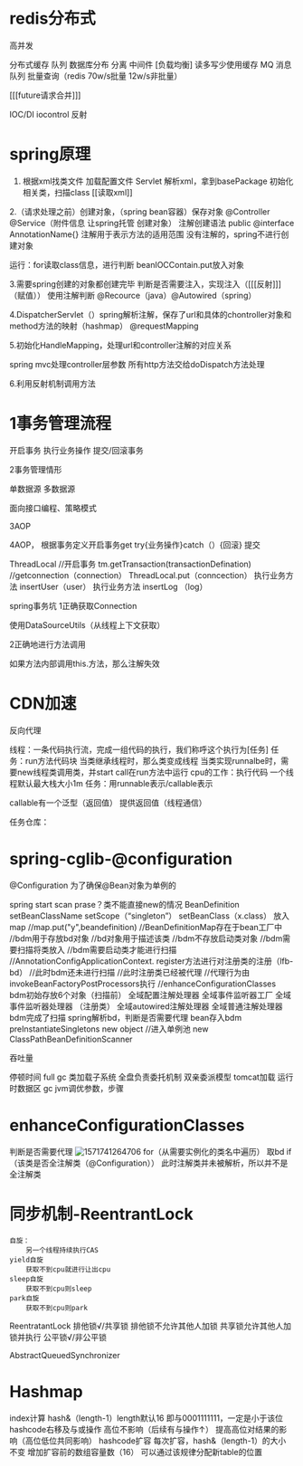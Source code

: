 # redis分布式

高并发

分布式缓存
队列
数据库分布
分离
中间件
[负载均衡]
读多写少使用缓存
MQ 消息队列
批量查询（redis 70w/s批量 12w/s非批量）

[[[future请求合并]]]

IOC/DI iocontrol 反射

# spring原理

1. 根据xml找类文件  加载配置文件 Servlet 解析xml，拿到basePackage
初始化相关类，扫描class
[[读取xml]]

2.（请求处理之前）创建对象，（spring bean容器）保存对象
@Controller @Service（附件信息  让spring托管  创建对象）
注解创建语法 public @interface AnnotationName{}
注解用于表示方法的适用范围
没有注解的，spring不进行创建对象

运行：for读取class信息，进行判断
beanIOCContain.put放入对象


3.需要spring创建的对象都创建完毕
判断是否需要注入，实现注入（[[[反射]]]（赋值））
使用注解判断
@Recource（java）@Autowired（spring）

4.DispatcherServlet（）spring解析注解，保存了url和具体的chontroller对象和method方法的映射（hashmap）
@requestMapping

5.初始化HandleMapping，处理url和controller注解的对应关系

spring mvc处理controller层参数
所有http方法交给doDispatch方法处理

6.利用反射机制调用方法



# 1事务管理流程

开启事务
执行业务操作
提交/回滚事务

2事务管理情形

单数据源
多数据源

面向接口编程、策略模式

3AOP

4AOP，
根据事务定义开启事务get
try{业务操作}catch（）{回滚}
提交

ThreadLocal
//开启事务
tm.getTransaction(transactionDefination)         //getconnection（connection）
ThreadLocal.put（conncection）
	执行业务方法 insertUser（user）
	执行业务方法 insertLog （log）

spring事务坑
1正确获取Connection

使用DataSourceUtils（从线程上下文获取）

2正确地进行方法调用

如果方法内部调用this.方法，那么注解失效



# CDN加速

反向代理


线程：一条代码执行流，完成一组代码的执行，我们称呼这个执行为[任务]
任务：run方法代码块
当类继承线程时，那么类变成线程
当类实现runnalbe时，需要new线程类调用类，并start
call在run方法中运行
cpu的工作：执行代码
一个线程默认最大栈大小1m
任务：用runnable表示/callable表示

callable有一个泛型（返回值）
提供返回值（线程通信）

任务仓库：





# spring-cglib-@configuration

@Configuration
	 为了确保@Bean对象为单例的

spring start
	scan
	prase？类不能直接new的情况
		BeanDefinition
			setBeanClassName
			setScope（“singleton”）
			setBeanClass（x.class）
		放入map //map.put("y",beandefinition)
			//BeanDefinitionMap存在于bean工厂中
			//bdm用于存放bd对象
				//bd对象用于描述该类
			//bdm不存放启动类对象
				//bdm需要扫描将类放入
				//bdm需要启动类才能进行扫描
				//AnnotationConfigApplicationContext.
	register方法进行对注册类的注册（lfb-bd）
					//此时bdm还未进行扫描
					//此时注册类已经被代理
						//代理行为由invokeBeanFactoryPostProcessors执行
							//enhanceConfigurationClasses
			bdm初始存放6个对象（扫描前）
				全域配置注解处理器
				全域事件监听器工厂
				全域事件监听器处理器
				（注册类）
				全域autowired注解处理器
				全域普通注解处理器
			bdm完成了扫描
				spring解析bd，判断是否需要代理
				bean存入bdm
	preInstantiateSingletons new object //进入单例池
		new ClassPathBeanDefinitionScanner

吞吐量

停顿时间
	full gc
类加载子系统
	全盘负责委托机制
	双亲委派模型
	tomcat加载
运行时数据区
gc
jvm调优参数，步骤 

# enhanceConfigurationClasses
判断是否需要代理
	![1571741264706](C:\Users\feketerigo\AppData\Roaming\Typora\typora-user-images\1571741264706.png)
	for（从需要实例化的类名中遍历）
		取bd
			if（该类是否全注解类（@Configuration））
			此时注解类并未被解析，所以并不是全注解类


# 同步机制-ReentrantLock
	自旋：
		另一个线程持续执行CAS
	yield自旋
		获取不到cpu就进行让出cpu
	sleep自旋
		获取不到cpu则sleep
	park自旋
		获取不到cpu则park

ReentratantLock
	排他锁√/共享锁
		排他锁不允许其他人加锁
		共享锁允许其他人加锁并执行
	公平锁√/非公平锁

AbstractQueuedSynchronizer

# Hashmap

index计算 hash&（length-1）length默认16
	即与0001111111，一定是小于该位
hashcode右移及与或操作
	高位不影响（后续有与操作↑）
	提高高位对结果的影响（高位低位共同影响）
hashcode扩容
	每次扩容，hash&（length-1）的大小
		不变
		增加扩容前的数组容量数（16）
	可以通过该规律分配新table的位置

